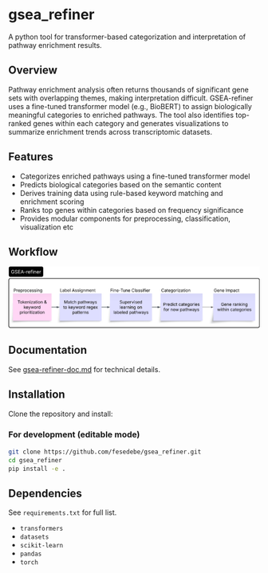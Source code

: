 # gsea_refiner
 A python tool for transformer-based categorization and interpretation of pathway enrichment results.

## Overview
 Pathway enrichment analysis often returns thousands of significant gene sets with overlapping themes, making interpretation difficult. GSEA-refiner uses a fine-tuned transformer model (e.g., BioBERT) to assign biologically meaningful categories to enriched pathways. The tool also identifies top-ranked genes within each category and generates visualizations to summarize enrichment trends across transcriptomic datasets.
 
## Features
- Categorizes enriched pathways using a fine-tuned transformer model
- Predicts biological categories based on the semantic content
- Derives training data using rule-based keyword matching and enrichment scoring
- Ranks top genes within categories based on frequency significance
- Provides modular components for preprocessing, classification, visualization etc

## Workflow
![GSEA-refiner Workflow](docs/gsea_refiner_workflow.png)

## Documentation
See [gsea-refiner-doc.md](docs/methods.md) for technical details.

## Installation
Clone the repository and install:

### For development (editable mode)
```bash
git clone https://github.com/fesedebe/gsea_refiner.git
cd gsea_refiner
pip install -e .
```

## Dependencies
See `requirements.txt` for full list.
- `transformers`
- `datasets`
- `scikit-learn`
- `pandas`
- `torch`

